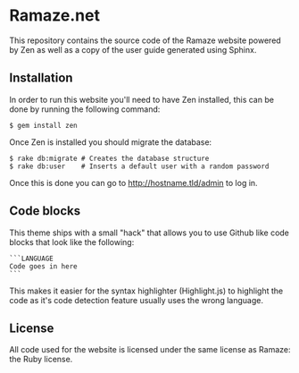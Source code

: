 # Ramaze.net

This repository contains the source code of the Ramaze website powered by Zen as
well as a copy of the user guide generated using Sphinx.

## Installation

In order to run this website you'll need to have Zen installed, this can be done
by running the following command:

    $ gem install zen

Once Zen is installed you should migrate the database:

    $ rake db:migrate # Creates the database structure
    $ rake db:user    # Inserts a default user with a random password

Once this is done you can go to http://hostname.tld/admin to log in.

## Code blocks

This theme ships with a small "hack" that allows you to use Github like code
blocks that look like the following:

    ```LANGUAGE
    Code goes in here
    ```

This makes it easier for the syntax highlighter (Highlight.js) to highlight the
code as it's code detection feature usually uses the wrong language.

## License

All code used for the website is licensed under the same license as Ramaze: the
Ruby license.
